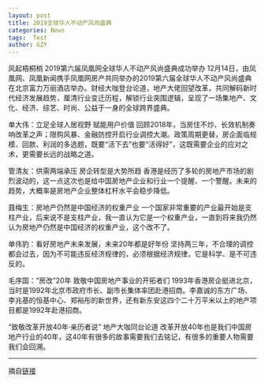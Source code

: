 ```yaml
---
layout: post
title: 2019全球华人不动产风尚盛典
categories: News
tags:  Test
author: GZY
---
```


风起梧桐梢 2019第六届凤凰网全球华人不动产风尚盛典成功举办 12月14日，由凤凰网、凤凰新闻携手凤凰网房产共同举办的2019第六届全球华人不动产风尚盛典在北京富力万丽酒店举办。财经大咖登台论道，地产大佬回望改革，共同解码新时代经济发展趋势，厘清行业变迁历程，解锁行业突围逻辑，呈现了一场集地产、文化、经济、综艺、时尚、公益于一身的全球跨界盛典。

单大伟：立足全球人居视野 赋能用户价值 回顾2018年，当房住不炒、长效机制奏响改革之声；限购风暴、金融防控开启行业调控大潮。政策周期更替，房企面临规模、回款、利润的多选题，既要“活下去”也要“活得好”，这既需要企业的应对之术，更需要长远的战略之道。

管清友：供需两端承压 房企转型是大势所趋 香港是经历了多轮的房地产市场的剧烈波动的，这一点这次也是给中国房地产企业和行业一个提醒、一个警醒。未来的趋势，大概率是房地产企业整体杠杆水平会稳步降低。

聂梅生：房地产仍然是中国经济的权重产业 一个国家非常重要的产业最开始是支柱产业，后来说不是支柱产业，我一直认为它是一个权重产业，一直到将来我仍然认为房地产仍然是中国经济的权重产业，这个改不了。

单伟豹：看好房地产未来发展，未来20年都是好年份 坚持两三年，不合理的调控都会过去，因为不可能违反经济规律的，必须根据经济规律，它是科学、是不可违反的。

毛序国：“房改”20年 致敬中国房地产事业的开拓者们 1993年香港房企挺进北京，当时是1992年北京市政府市长、副市长集体率团赴港招商。李嘉诚的东方广场、李兆基的恒基中心、郑裕彤的新世界，还有新东安这四个二十万平米以上的地产项目都是1992年赴港招商。

“致敬改革开放40年·亲历者说” 地产大咖同台论道 改革开放40年也是我们中国房地产行业的40年，这40年有很多的故事需要我们去铭记，有很多的重要人物需要我们会回溯。

*****

摘自[链接](http://house.ifeng.com/column/news/2019fh)